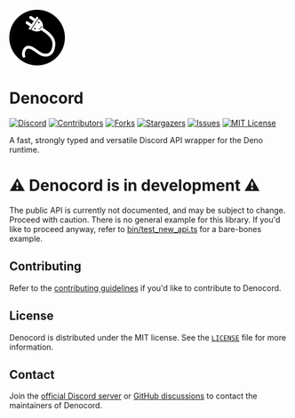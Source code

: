 ![Denocord logo](assets/Denocord_Circle_Small.png)
# Denocord
[![Discord][discord-shield]][discord-url]
[![Contributors][contributors-shield]][contributors-url]
[![Forks][forks-shield]][forks-url]
[![Stargazers][stars-shield]][stars-url]
[![Issues][issues-shield]][issues-url]
[![MIT License][license-shield]][license-url]

A fast, strongly typed and versatile Discord API wrapper for the Deno runtime.

# ⚠️ Denocord is in development ⚠️
The public API is currently not documented, and may be subject to change. Proceed with caution. There is no general example for this library. If you'd like to proceed anyway, refer to [bin/test_new_api.ts](./bin/test_new_api.ts) for a bare-bones example.

## Contributing

Refer to the [contributing guidelines](./CONTRIBUTING.md) if you'd like to contribute to Denocord.

## License

Denocord is distributed under the MIT license. See the [`LICENSE`](./LICENSE) file for more information.


## Contact
Join the [official Discord server][discord-url] or [GitHub discussions][gh-discussions] to contact the maintainers of Denocord.


[contributors-shield]: https://img.shields.io/github/contributors/Denocord/Denocord.svg?style=flat
[contributors-url]: https://github.com/Denocord/Denocord/graphs/contributors
[forks-shield]: https://img.shields.io/github/forks/Denocord/Denocord.svg?style=flat
[forks-url]: https://github.com/Denocord/Denocord/network/members
[stars-shield]: https://img.shields.io/github/stars/Denocord/Denocord.svg?style=flat
[stars-url]: https://github.com/Denocord/Denocord/stargazers
[issues-shield]: https://img.shields.io/github/issues/Denocord/Denocord.svg?style=flat
[issues-url]: https://github.com/Denocord/Denocord/issues
[license-shield]: https://img.shields.io/github/license/Denocord/Denocord.svg?style=flat
[license-url]: https://github.com/Denocord/Denocord/blob/master/LICENSE
[discord-url]: https://discord.gg/gS757SV
[discord-shield]: https://discordapp.com/api/guilds/616556458946854922/embed.png
[gh-discussions]: https://github.com/Denocord/Denocord/discussions
